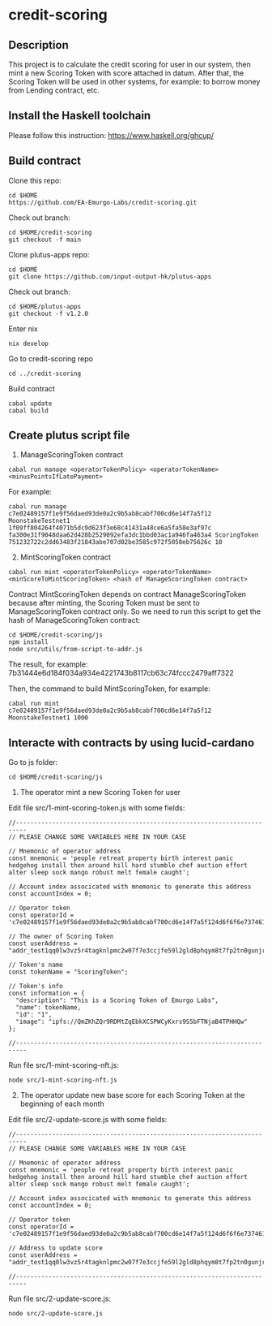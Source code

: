 # credit-scoring

## Description

This project is to calculate the credit scoring for user in our system, then mint a new Scoring Token with score attached in datum. After that, the Scoring Token will be used in other systems, for example: to borrow money from Lending contract, etc.

## Install the Haskell toolchain

Please follow this instruction: https://www.haskell.org/ghcup/

## Build contract

Clone this repo:
```
cd $HOME
https://github.com/EA-Emurgo-Labs/credit-scoring.git
```

Check out branch:
```
cd $HOME/credit-scoring
git checkout -f main
```

Clone plutus-apps repo:
```
cd $HOME
git clone https://github.com/input-output-hk/plutus-apps
```

Check out branch:
```
cd $HOME/plutus-apps
git checkout -f v1.2.0
```

Enter nix
```
nix develop
```

Go to credit-scoring repo
```
cd ../credit-scoring
```

Build contract

```
cabal update
cabal build
```

## Create plutus script file

1. ManageScoringToken contract

```
cabal run manage <operatorTokenPolicy> <operatorTokenName> <minusPointsIfLatePayment>
```

For example:
```
cabal run manage c7e02489157f1e9f56daed93de0a2c9b5ab8cabf700cd6e14f7a5f12 MoonstakeTestnet1 1f09ff804264f4071b5dc9d623f3e68c41431a48ce6a5fa58e3af97c fa300e31f9048daa62d428b2529092efa3dc1bbd03ac1a946fa463a4 ScoringToken 751232722c2dd63483f21843abe707d02be3585c972f5058eb75626c 10
```

2. MintScoringToken contract

```
cabal run mint <operatorTokenPolicy> <operatorTokenName> <minScoreToMintScoringToken> <hash of ManageScoringToken contract>
```

Contract MintScoringToken depends on contract ManageScoringToken because after minting, the Scoring Token must be sent to ManageScoringToken contract only. So we need to run this script to get the hash of ManageScoringToken contract:

```
cd $HOME/credit-scoring/js
npm install
node src/utils/from-script-to-addr.js
```

The result, for example: 7b31444e6d184f034a934e4221743b8117cb63c74fccc2479aff7322

Then, the command to build MintScoringToken, for example:
```
cabal run mint c7e02489157f1e9f56daed93de0a2c9b5ab8cabf700cd6e14f7a5f12 MoonstakeTestnet1 1000
```

## Interacte with contracts by using lucid-cardano

Go to js folder:
```
cd $HOME/credit-scoring/js
```

1. The operator mint a new Scoring Token for user

Edit file src/1-mint-scoring-token.js with some fields:

```
//-------------------------------------------------------------------------
// PLEASE CHANGE SOME VARIABLES HERE IN YOUR CASE

// Mnemonic of operator address
const mnemonic = 'people retreat property birth interest panic hedgehog install then around hill hard stumble chef auction effort alter sleep sock mango robust melt female caught';

// Account index associcated with mnemonic to generate this address
const accountIndex = 0;

// Operator token
const operatorId = 'c7e02489157f1e9f56daed93de0a2c9b5ab8cabf700cd6e14f7a5f124d6f6f6e7374616b65546573746e657431';

// The owner of Scoring Token
const userAddress = "addr_test1qq0lw3vz5r4tagknlpmc2w07f7e3ccjfe59l2gld8phqym8t7fp2tn0gunjrlsvg4qgyrq7k2urz276hs6fzj8lcqf3qnek6vg";

// Token's name
const tokenName = "ScoringToken";

// Token's info
const information = {
  "description": "This is a Scoring Token of Emurgo Labs",
  "name": tokenName,
  "id": "1",
  "image": "ipfs://QmZKhZQr9RDMtZqEbkXCSPWCyKxrs9S5bFTNjaB4TPHHQw"
};

//-------------------------------------------------------------------------
```

Run file src/1-mint-scoring-nft.js:
```
node src/1-mint-scoring-nft.js
```

2. The operator update new base score for each Scoring Token at the beginning of each month

Edit file src/2-update-score.js with some fields:

```
//-------------------------------------------------------------------------
// PLEASE CHANGE SOME VARIABLES HERE IN YOUR CASE

// Mnemonic of operator address
const mnemonic = 'people retreat property birth interest panic hedgehog install then around hill hard stumble chef auction effort alter sleep sock mango robust melt female caught';

// Account index associcated with mnemonic to generate this address
const accountIndex = 0;

// Operator token
const operatorId = 'c7e02489157f1e9f56daed93de0a2c9b5ab8cabf700cd6e14f7a5f124d6f6f6e7374616b65546573746e657431';

// Address to update score
const userAddress = "addr_test1qq0lw3vz5r4tagknlpmc2w07f7e3ccjfe59l2gld8phqym8t7fp2tn0gunjrlsvg4qgyrq7k2urz276hs6fzj8lcqf3qnek6vg";

//-------------------------------------------------------------------------
```

Run file src/2-update-score.js:
```
node src/2-update-score.js
```
